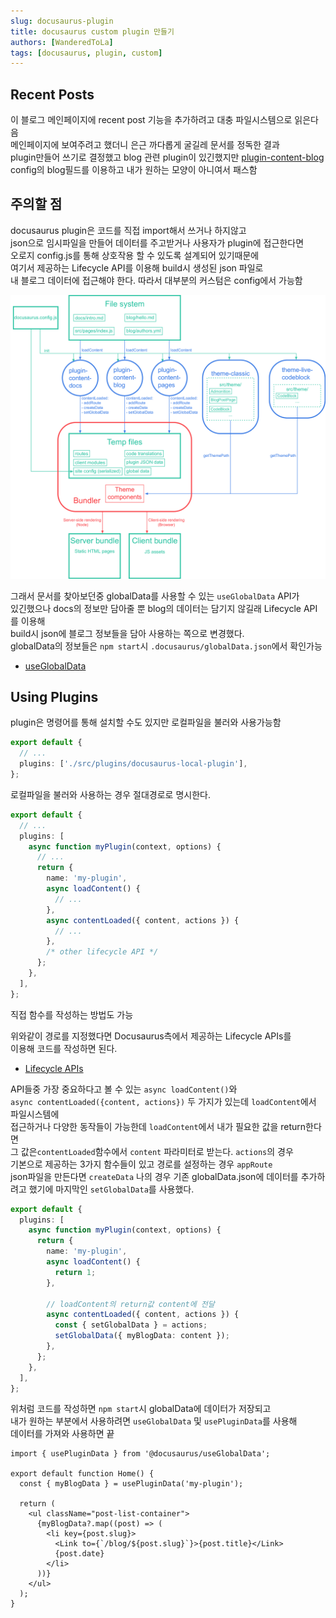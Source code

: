 ```yaml
---
slug: docusaurus-plugin
title: docusaurus custom plugin 만들기
authors: [WanderedToLa]
tags: [docusaurus, plugin, custom]
---
```


## Recent Posts

이 블로그 메인페이지에 recent post 기능을 추가하려고 대충 파일시스템으로 읽은다음  
메인페이지에 보여주려고 했더니 은근 까다롭게 굴길레 문서를 정독한 결과  
plugin만들어 쓰기로 결정했고 blog 관련 plugin이 있긴했지만 [plugin-content-blog](https://docusaurus.io/docs/api/plugins/@docusaurus/plugin-content-blog)  
config의 blog필드를 이용하고 내가 원하는 모양이 아니여서 패스함

## 주의할 점

docusaurus plugin은 코드를 직접 import해서 쓰거나 하지않고  
json으로 임시파일을 만들어 데이터를 주고받거나 사용자가 plugin에 접근한다면  
오로지 config.js를 통해 상호작용 할 수 있도록 설계되어 있기때문에  
여기서 제공하는 Lifecycle API를 이용해 build시 생성된 json 파일로  
내 블로그 데이터에 접근해야 한다. 따라서 대부분의 커스텀은 config에서 가능함

![Architecture](../../static/img/docusaurus-architecture.png)

그래서 문서를 찾아보던중 globalData를 사용할 수 있는 `useGlobalData` API가  
있긴했으나 docs의 정보만 담아줄 뿐 blog의 데이터는 담기지 않길래 Lifecycle API를 이용해  
build시 json에 블로그 정보들을 담아 사용하는 쪽으로 변경했다.  
globalData의 정보들은 `npm start`시 `.docusaurus/globalData.json`에서 확인가능

- [useGlobalData](https://docusaurus.io/docs/docusaurus-core#useGlobalData)

## Using Plugins

plugin은 명령어를 통해 설치할 수도 있지만 로컬파일을 불러와 사용가능함

```ts title="docusaurus.config.js"
export default {
  // ...
  plugins: ['./src/plugins/docusaurus-local-plugin'],
};
```

로컬파일을 불러와 사용하는 경우 절대경로로 명시한다.

```ts title="docusaurus.config.js"
export default {
  // ...
  plugins: [
    async function myPlugin(context, options) {
      // ...
      return {
        name: 'my-plugin',
        async loadContent() {
          // ...
        },
        async contentLoaded({ content, actions }) {
          // ...
        },
        /* other lifecycle API */
      };
    },
  ],
};
```

직접 함수를 작성하는 방법도 가능

위와같이 경로를 지정했다면 Docusaurus측에서 제공하는 Lifecycle APIs를  
이용해 코드를 작성하면 된다.

- [Lifecycle APIs](https://docusaurus.io/docs/api/plugin-methods/lifecycle-apis)

API들중 가장 중요하다고 볼 수 있는 `async loadContent()`와  
`async contentLoaded({content, actions})` 두 가지가 있는데 `loadContent`에서 파일시스템에  
접근하거나 다양한 동작들이 가능한데 `loadContent`에서 내가 필요한 값을 return한다면  
그 값은`contentLoaded`함수에서 `content` 파라미터로 받는다. `actions`의 경우  
기본으로 제공하는 3가지 함수들이 있고 경로를 설정하는 경우 `appRoute`  
json파일을 만든다면 `createData` 나의 경우 기존 globalData.json에 데이터를
추가하려고 했기에 마지막인 `setGlobalData`를 사용했다.

```ts title="./src/plugins/my-plugin.js"
export default {
  plugins: [
    async function myPlugin(context, options) {
      return {
        name: 'my-plugin',
        async loadContent() {
          return 1;
        },

        // loadContent의 return값 content에 전달
        async contentLoaded({ content, actions }) {
          const { setGlobalData } = actions;
          setGlobalData({ myBlogData: content });
        },
      };
    },
  ],
};
```

위처럼 코드를 작성하면 `npm start`시 globalData에 데이터가 저장되고  
내가 원하는 부분에서 사용하려면 `useGlobalData` 및 `usePluginData`를 사용해  
데이터를 가져와 사용하면 끝

```tsx title="./src/pages/index.tsx"
import { usePluginData } from '@docusaurus/useGlobalData';

export default function Home() {
  const { myBlogData } = usePluginData('my-plugin');

  return (
    <ul className="post-list-container">
      {myBlogData?.map((post) => (
        <li key={post.slug}>
          <Link to={`/blog/${post.slug}`}>{post.title}</Link>
          {post.date}
        </li>
      ))}
    </ul>
  );
}
```
